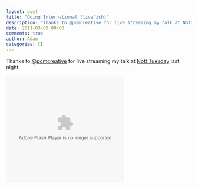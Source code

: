 ```yaml
---
layout: post
title: "Going International (live'ish)"
description: "Thanks to @pcmcreative for live streaming my talk at Nott Tuesday last night."
date: 2011-03-09 00:00
comments: true
author: Adam
categories: []
---
```


Thanks to <a href="http://twitter.com/pcmcreative">@pcmcreative</a> for live streaming my talk at <a href="http://notttuesday.com">Nott Tuesday</a> last night.

<p>
<object height="291" classid="clsid:D27CDB6E-AE6D-11cf-96B8-444553540000" width="320">
<embed src="http://static.bambuser.com/r/player.swf?vid=1481211" type="application/x-shockwave-flash" wmode="opaque" height="291" width="320"></embed>
<param name="movie" value="http://static.bambuser.com/r/player.swf?vid=1481211" />
<param name="allowfullscreen" value="true" />
<param name="allowscriptaccess" value="always" />
<param name="wmode" value="opaque" />
</object>
</p>